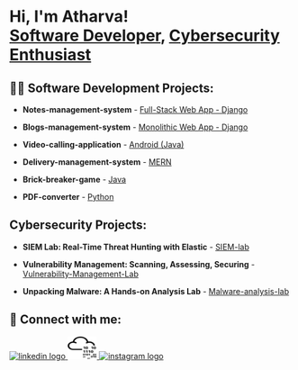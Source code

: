 <h1>Hi, I'm Atharva! <br/><a href="https://www.linkedin.com/in/atharva-rasal/">Software Developer</a>, <a href="https://www.linkedin.com/in/atharva-rasal/">Cybersecurity Enthusiast</a></h1>




<h2>👨‍💻 Software Development Projects:</h2>

- <b>Notes-management-system</b> - [Full-Stack Web App - Django](https://github.com/AtharvaRasal/Django-react)

- <b>Blogs-management-system</b> - [Monolithic Web App - Django](https://github.com/AtharvaRasal/SIEM-lab)

- <b>Video-calling-application</b> - [Android (Java)](https://github.com/AtharvaRasal/Video-calling-application)

- <b>Delivery-management-system</b> - [MERN](https://github.com/AtharvaRasal/Pizza-delivery-application)

- <b>Brick-breaker-game</b> - [Java](https://github.com/AtharvaRasal/brick-breaker-game)

- <b>PDF-converter</b> - [Python](https://github.com/AtharvaRasal/pdf-converter)

<h2> Cybersecurity Projects:</h2>

- <b>SIEM Lab: Real-Time Threat Hunting with Elastic</b> - [SIEM-lab](https://github.com/AtharvaRasal/SIEM-lab)
    
- <b>Vulnerability Management: Scanning, Assessing, Securing</b> - [Vulnerability-Management-Lab](https://github.com/AtharvaRasal/Vulnerability-Management-Lab-Nessus) 
  
- <b>Unpacking Malware: A Hands-on Analysis Lab</b> - [Malware-analysis-lab](https://github.com/AtharvaRasal/Malware-analysis-lab)
  






<h2> 🤳 Connect with me:</h2>


<div align="left">
  <a href="https://www.linkedin.com/in/atharva-rasal/" target="_blank">
    <img src="https://raw.githubusercontent.com/maurodesouza/profile-readme-generator/master/src/assets/icons/social/linkedin/default.svg" width="52" height="40" alt="linkedin logo"  />
  </a>
  <a href="https://tryhackme.com/p/atharva.rasal200" target="_blank">
    <img src="https://raw.githubusercontent.com/maurodesouza/profile-readme-generator/master/src/assets/icons/social/tryhackme/default.svg" width="52" height="40" alt="tryhackme logo"  />
  </a>
  <a href="https://www.instagram.com/_atharvarasal/" target="_blank">
    <img src="https://raw.githubusercontent.com/maurodesouza/profile-readme-generator/master/src/assets/icons/social/instagram/default.svg" width="52" height="40" alt="instagram logo"  />
  </a>
</div>

###


